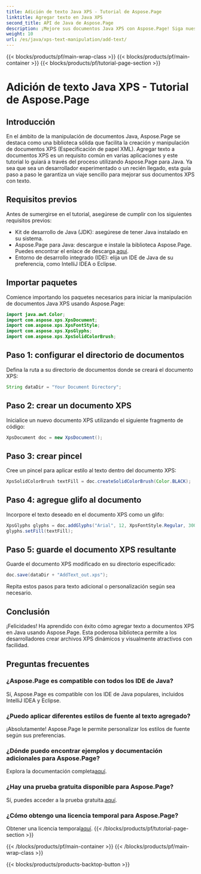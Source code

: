 ```yaml
---
title: Adición de texto Java XPS - Tutorial de Aspose.Page
linktitle: Agregar texto en Java XPS
second_title: API de Java de Aspose.Page
description: ¡Mejore sus documentos Java XPS con Aspose.Page! Siga nuestra guía paso a paso para agregar texto sin esfuerzo. Mejore sus habilidades de manipulación de documentos hoy.
weight: 10
url: /es/java/xps-text-manipulation/add-text/
---
```


{{< blocks/products/pf/main-wrap-class >}}
{{< blocks/products/pf/main-container >}}
{{< blocks/products/pf/tutorial-page-section >}}

# Adición de texto Java XPS - Tutorial de Aspose.Page

## Introducción
En el ámbito de la manipulación de documentos Java, Aspose.Page se destaca como una biblioteca sólida que facilita la creación y manipulación de documentos XPS (Especificación de papel XML). Agregar texto a documentos XPS es un requisito común en varias aplicaciones y este tutorial lo guiará a través del proceso utilizando Aspose.Page para Java. Ya sea que sea un desarrollador experimentado o un recién llegado, esta guía paso a paso le garantiza un viaje sencillo para mejorar sus documentos XPS con texto.
## Requisitos previos
Antes de sumergirse en el tutorial, asegúrese de cumplir con los siguientes requisitos previos:
- Kit de desarrollo de Java (JDK): asegúrese de tener Java instalado en su sistema.
-  Aspose.Page para Java: descargue e instale la biblioteca Aspose.Page. Puedes encontrar el enlace de descarga.[aquí](https://releases.aspose.com/page/java/).
- Entorno de desarrollo integrado (IDE): elija un IDE de Java de su preferencia, como IntelliJ IDEA o Eclipse.
## Importar paquetes
Comience importando los paquetes necesarios para iniciar la manipulación de documentos Java XPS usando Aspose.Page:
```java
import java.awt.Color;
import com.aspose.xps.XpsDocument;
import com.aspose.xps.XpsFontStyle;
import com.aspose.xps.XpsGlyphs;
import com.aspose.xps.XpsSolidColorBrush;
```
## Paso 1: configurar el directorio de documentos
Defina la ruta a su directorio de documentos donde se creará el documento XPS:
```java
String dataDir = "Your Document Directory";
```
## Paso 2: crear un documento XPS
Inicialice un nuevo documento XPS utilizando el siguiente fragmento de código:
```java
XpsDocument doc = new XpsDocument();
```
## Paso 3: crear pincel
Cree un pincel para aplicar estilo al texto dentro del documento XPS:
```java
XpsSolidColorBrush textFill = doc.createSolidColorBrush(Color.BLACK);
```
## Paso 4: agregue glifo al documento
Incorpore el texto deseado en el documento XPS como un glifo:
```java
XpsGlyphs glyphs = doc.addGlyphs("Arial", 12, XpsFontStyle.Regular, 300f, 450f, "Hello World!");
glyphs.setFill(textFill);
```
## Paso 5: guarde el documento XPS resultante
Guarde el documento XPS modificado en su directorio especificado:
```java
doc.save(dataDir + "AddText_out.xps");
```
Repita estos pasos para texto adicional o personalización según sea necesario.
## Conclusión
¡Felicidades! Ha aprendido con éxito cómo agregar texto a documentos XPS en Java usando Aspose.Page. Esta poderosa biblioteca permite a los desarrolladores crear archivos XPS dinámicos y visualmente atractivos con facilidad.
## Preguntas frecuentes
### ¿Aspose.Page es compatible con todos los IDE de Java?
Sí, Aspose.Page es compatible con los IDE de Java populares, incluidos IntelliJ IDEA y Eclipse.
### ¿Puedo aplicar diferentes estilos de fuente al texto agregado?
¡Absolutamente! Aspose.Page le permite personalizar los estilos de fuente según sus preferencias.
### ¿Dónde puedo encontrar ejemplos y documentación adicionales para Aspose.Page?
 Explora la documentación completa[aquí](https://reference.aspose.com/page/java/).
### ¿Hay una prueba gratuita disponible para Aspose.Page?
 Sí, puedes acceder a la prueba gratuita.[aquí](https://releases.aspose.com/).
### ¿Cómo obtengo una licencia temporal para Aspose.Page?
 Obtener una licencia temporal[aquí](https://purchase.aspose.com/temporary-license/).
{{< /blocks/products/pf/tutorial-page-section >}}

{{< /blocks/products/pf/main-container >}}
{{< /blocks/products/pf/main-wrap-class >}}

{{< blocks/products/products-backtop-button >}}
